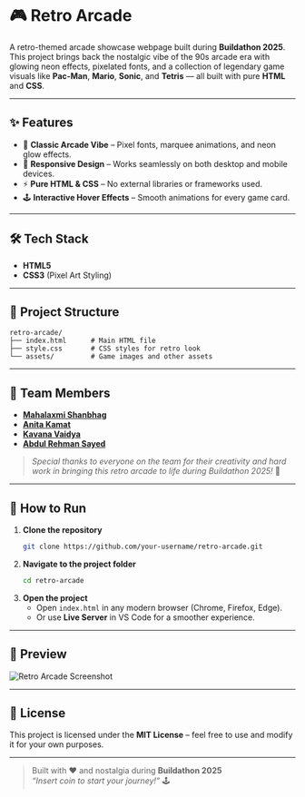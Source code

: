 # 🎮 Retro Arcade

A retro-themed arcade showcase webpage built during **Buildathon 2025**.  
This project brings back the nostalgic vibe of the 90s arcade era with glowing neon effects, pixelated fonts, and a collection of legendary game visuals like **Pac-Man**, **Mario**, **Sonic**, and **Tetris** — all built with pure **HTML** and **CSS**.

---

## ✨ Features
- 🎨 **Classic Arcade Vibe** – Pixel fonts, marquee animations, and neon glow effects.  
- 📱 **Responsive Design** – Works seamlessly on both desktop and mobile devices.  
- ⚡ **Pure HTML & CSS** – No external libraries or frameworks used.  
- 🕹️ **Interactive Hover Effects** – Smooth animations for every game card.

---

## 🛠️ Tech Stack
- **HTML5**  
- **CSS3** (Pixel Art Styling)

---

## 📂 Project Structure
```
retro-arcade/
├── index.html      # Main HTML file
├── style.css       # CSS styles for retro look
└── assets/         # Game images and other assets
```

---

## 👥 Team Members
- [**Mahalaxmi Shanbhag**](https://www.linkedin.com/in/mahalaxmi-shanbhag-3b56b4365?utm_source=share&utm_campaign=share_via&utm_content=profile&utm_medium=android_app)  
- [**Anita Kamat**](https://www.linkedin.com/in/anita-kamat-b5ab12365)  
- [**Kavana Vaidya**](https://www.linkedin.com/in/kavana-vaidya-a452942a4)  
- [**Abdul Rehman Sayed**](https://www.linkedin.com/in/abdul-rehman-sayed-0092942a4)

> *Special thanks to everyone on the team for their creativity and hard work in bringing this retro arcade to life during Buildathon 2025!* 🎉


---

## 🚀 How to Run
1. **Clone the repository**
   ```bash
   git clone https://github.com/your-username/retro-arcade.git
   ```
2. **Navigate to the project folder**
   ```bash
   cd retro-arcade
   ```
3. **Open the project**
   - Open `index.html` in any modern browser (Chrome, Firefox, Edge).  
   - Or use **Live Server** in VS Code for a smoother experience.

---

## 📸 Preview
![Retro Arcade Screenshot](assets/preview.png)

---

## 📜 License
This project is licensed under the **MIT License** – feel free to use and modify it for your own purposes.

---

> Built with ❤️ and nostalgia during **Buildathon 2025**  
> *“Insert coin to start your journey!”* 🕹️
